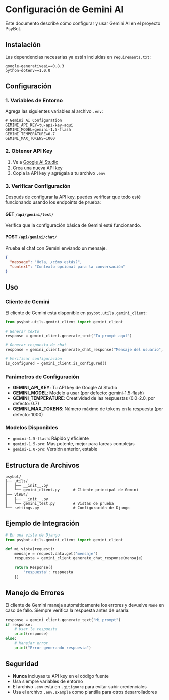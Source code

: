 # Configuración de Gemini AI

Este documento describe cómo configurar y usar Gemini AI en el proyecto PsyBot.

## Instalación

Las dependencias necesarias ya están incluidas en `requirements.txt`:

```
google-generativeai==0.8.3
python-dotenv==1.0.0
```

## Configuración

### 1. Variables de Entorno

Agrega las siguientes variables al archivo `.env`:

```env
# Gemini AI Configuration
GEMINI_API_KEY=tu-api-key-aquí
GEMINI_MODEL=gemini-1.5-flash
GEMINI_TEMPERATURE=0.7
GEMINI_MAX_TOKENS=1000
```

### 2. Obtener API Key

1. Ve a [Google AI Studio](https://aistudio.google.com/app/apikey)
2. Crea una nueva API key
3. Copia la API key y agrégala a tu archivo `.env`

### 3. Verificar Configuración

Después de configurar la API key, puedes verificar que todo esté funcionando usando los endpoints de prueba:

#### GET `/api/gemini/test/`
Verifica que la configuración básica de Gemini esté funcionando.

#### POST `/api/gemini/chat/`
Prueba el chat con Gemini enviando un mensaje.

```json
{
  "message": "Hola, ¿cómo estás?",
  "context": "Contexto opcional para la conversación"
}
```

## Uso

### Cliente de Gemini

El cliente de Gemini está disponible en `psybot.utils.gemini_client`:

```python
from psybot.utils.gemini_client import gemini_client

# Generar texto
response = gemini_client.generate_text("Tu prompt aquí")

# Generar respuesta de chat
response = gemini_client.generate_chat_response("Mensaje del usuario", "Contexto opcional")

# Verificar configuración
is_configured = gemini_client.is_configured()
```

### Parámetros de Configuración

- **GEMINI_API_KEY**: Tu API key de Google AI Studio
- **GEMINI_MODEL**: Modelo a usar (por defecto: gemini-1.5-flash)
- **GEMINI_TEMPERATURE**: Creatividad de las respuestas (0.0-2.0, por defecto: 0.7)
- **GEMINI_MAX_TOKENS**: Número máximo de tokens en la respuesta (por defecto: 1000)

### Modelos Disponibles

- `gemini-1.5-flash`: Rápido y eficiente
- `gemini-1.5-pro`: Más potente, mejor para tareas complejas
- `gemini-1.0-pro`: Versión anterior, estable

## Estructura de Archivos

```
psybot/
├── utils/
│   ├── __init__.py
│   └── gemini_client.py      # Cliente principal de Gemini
├── views/
│   ├── __init__.py
│   └── gemini_test.py        # Vistas de prueba
└── settings.py               # Configuración de Django
```

## Ejemplo de Integración

```python
# En una vista de Django
from psybot.utils.gemini_client import gemini_client

def mi_vista(request):
    mensaje = request.data.get('mensaje')
    respuesta = gemini_client.generate_chat_response(mensaje)
    
    return Response({
        'respuesta': respuesta
    })
```

## Manejo de Errores

El cliente de Gemini maneja automáticamente los errores y devuelve `None` en caso de fallo. Siempre verifica la respuesta antes de usarla:

```python
response = gemini_client.generate_text("Mi prompt")
if response:
    # Usar la respuesta
    print(response)
else:
    # Manejar error
    print("Error generando respuesta")
```

## Seguridad

- **Nunca** incluyas tu API key en el código fuente
- Usa siempre variables de entorno
- El archivo `.env` está en `.gitignore` para evitar subir credenciales
- Usa el archivo `.env.example` como plantilla para otros desarrolladores
